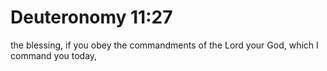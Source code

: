 # Deuteronomy 11:27

the blessing, if you obey the commandments of the Lord your God, which I command you today,
